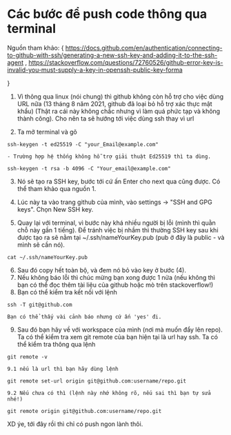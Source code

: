 # Các bước để push code thông qua terminal
Nguồn tham khảo: {
https://docs.github.com/en/authentication/connecting-to-github-with-ssh/generating-a-new-ssh-key-and-adding-it-to-the-ssh-agent
,
https://stackoverflow.com/questions/72760526/github-error-key-is-invalid-you-must-supply-a-key-in-openssh-public-key-forma

}
1. Vì thông qua linux (nói chung) thì github không còn hỗ trợ cho việc dùng URL nữa (13 tháng 8 năm 2021, github đã loại bỏ hỗ trợ xác thực mật khẩu) (Thật ra cái này không chắc nhưng vì làm quá phức tạp và không thành công). Cho nên ta sẽ hướng tới việc dùng ssh thay vì url

2. Ta mở terminal và gõ
``` Sh
ssh-keygen -t ed25519 -C "your_Email@example.com"
```
    - Trường hợp hệ thống không hỗ trợ giải thuật Ed25519 thì ta dùng.
``` Sh
ssh-keygen -t rsa -b 4096 -C "Your_email@example.com" 
```
3. Nó sẽ tạo ra SSH key, bước tới cứ ấn Enter cho next qua cũng được. Có thể tham khảo qua nguồn 1.


5. Lúc này ta vào trang github của mình, vào settings -> "SSH and GPG keys". Chọn New SSH key.

6. Quay lại với terminal, vì bước này khá nhiều người bị lỗi (mình thì quằn chỗ này gần 1 tiếng). Để tránh việc bị nhầm thì thường SSH key sau khi được tạo ra sẽ nằm tại ~/.ssh/nameYourKey.pub (pub ở đây là public - và mình sẽ cần nó). 
```Sh
cat ~/.ssh/nameYourKey.pub
```
6. Sau đó copy hết toàn bộ, và đem nó bỏ vào key ở bước (4). 
7. Nếu không báo lỗi thì chúc mừng bạn xong được 1 nửa (nếu không thì bạn có thể đọc thêm tài liệu của github hoặc mò trên stackoverflow!)
8. Bạn có thể kiểm tra kết nối với lệnh
```Shell
ssh -T git@github.com
```
    Bạn có thể thấy vài cảnh báo nhưng cứ ấn 'yes' đi.

9. Sau đó bạn hãy về với workspace của mình (nơi mà muốn đẩy lên repo). Ta có thể kiểm tra xem git remote của bạn hiện tại là url hay ssh. Ta có thể kiểm tra thông qua lệnh
```Sh
git remote -v
```
    9.1 nếu là url thì bạn hãy dùng lệnh 
```Shell
git remote set-url origin git@github.com:username/repo.git
```
    9.2 Nếu chưa có thì (lệnh này nhớ không rõ, nếu sai thì bạn tự sửa nhé!)
```Shell
git remote origin git@github.com:username/repo.git 
```

XD ýe, tới đây rồi thì chỉ có push ngon lành thôi. 

